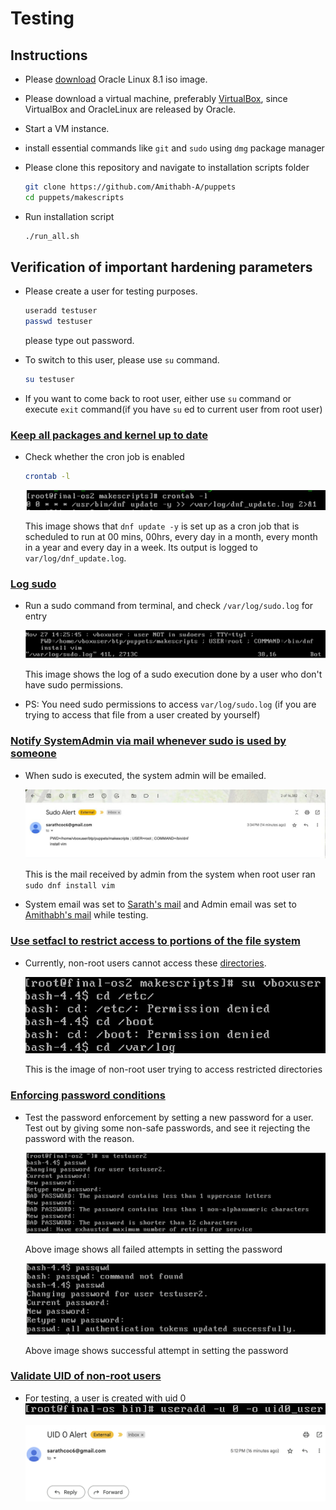 # Testing

## Instructions
- Please [download](https://yum.oracle.com/ISOS/OracleLinux/OL8/u10/x86_64/OracleLinux-R8-U10-x86_64-dvd.iso) Oracle Linux 8.1 iso image. 

- Please download a virtual machine, preferably [VirtualBox](https://www.oracle.com/virtualization/technologies/vm/downloads/virtualbox-downloads.html), since VirtualBox and OracleLinux are released by Oracle. 

- Start a VM instance. 

- install essential commands like `git` and `sudo` using `dmg` package manager

- Please clone this repository and navigate to installation scripts folder
    ```bash
    git clone https://github.com/Amithabh-A/puppets
    cd puppets/makescripts
    ```

- Run installation script
    ```bash
    ./run_all.sh
    ```

## Verification of important hardening parameters

- Please create a user for testing purposes. 
    ```bash
    useradd testuser
    passwd testuser
    ```
    please type out password. 

- To switch to this user, please use `su` command. 
    ```bash
    su testuser
    ```
- If you want to come back to root user, either use `su` command or execute `exit` command(if you have `su` ed to current user from root user)


###  [Keep all packages and kernel up to date](README.md#keep-all-packages-and-kernel-up-to-date)

- Check whether the cron job is enabled

    ```bash
    crontab -l
    ```
    ![image](./images/crontab_jobs.png)
  
    This image shows that `dnf update -y` is set up as a cron job that is scheduled to run at 00 mins, 00hrs, every day in a month, every month in a year and every day in a week. 
    Its output is logged to `var/log/dnf_update.log`. 

### [Log sudo](README.md#log-sudo)

- Run a sudo command from terminal, and check `/var/log/sudo.log` for entry

    ![image](./images/sudo_access_logs.png)
  
    This image shows the log of a sudo execution done by a user who don't have sudo permissions. 

- PS: You need sudo permissions to access `var/log/sudo.log` (if you are trying to access that file from a user created by yourself)


### [Notify SystemAdmin via mail whenever sudo is used by someone](README.md#notify-systemadmin-via-mail-whenever-sudo-is-used-by-someone)

- When sudo is executed, the system admin will be emailed. 

    ![image](./images/sudo_mail.jpeg)
  
    This is the mail received by admin from the system when root user ran `sudo dnf install vim` 
    
- System email was set to [Sarath's mail](mailto:sarathcoc6@gmail.com) and Admin email was set to [Amithabh's mail](mailto:12101004@smail.iitpkd.ac.in) while testing. 

### [Use setfacl to restrict access to portions of the file system](README.md#use-setfacl-to-restrict-access-to-portions-of-the-file-system)

- Currently, non-root users cannot access these [directories](./makescripts/restricted_directories.txt). 

    ![image](./images/access_to_restricted_directories.png)
  
    This is the image of non-root user trying to access restricted directories

### [Enforcing password conditions](README.md#enforcing-password-conditions)

- Test the password enforcement by setting a new password for a user. Test out by giving some non-safe passwords, and see it rejecting the password with the reason. 

    ![image](./images/passwd_check1.png)
  
    Above image shows all failed attempts in setting the password

    ![image](./images/passwd_check2.png)
  
    Above image shows successful attempt in setting the password

### [Validate UID of non-root users](README.md#validate-uid-of-non-root-users)

- For testing, a user is created with uid 0
    ![image](./images/user_add_with_uid_0.jpeg)
  
    ![image](./images/uid0_mail.png)
